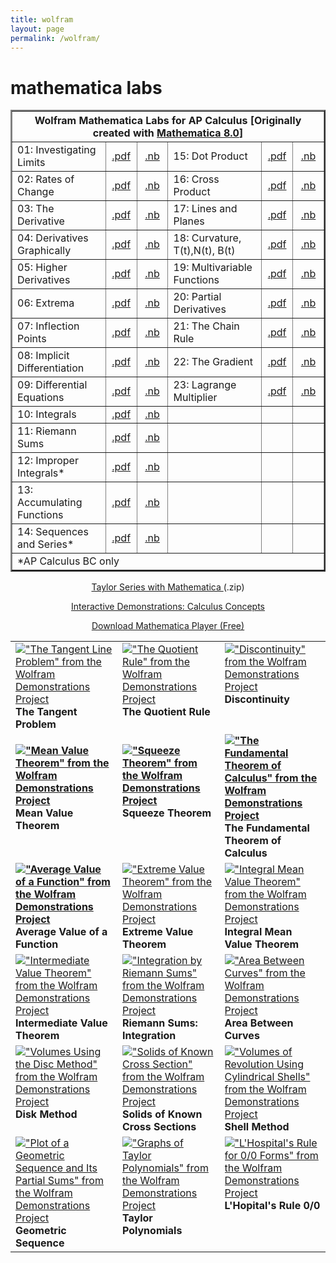 ```yaml
---
title: wolfram
layout: page
permalink: /wolfram/
---
```


# mathematica labs

<table width="100%" border="2" cellspacing="1" cellpadding="1">
      <tr>
        <th colspan="6" scope="col"><strong>Wolfram Mathematica Labs
    for AP Calculus</strong> [Originally created with <a href="https://www.wolfram.com/mathematica/" target="_blank">Mathematica 8.0</a>]<br>
  </th>
      </tr>
      <tr>
        <td width="30%">01:  Investigating Limits </td>
        <td width="10%" align="center"><a href="../docs/labs/calculus/01_Limits.pdf" target="_blank">.pdf</a></td>
        <td width="10%" align="center"><a href="../docs/labs/calculus/01_Limits.nb" target="_blank">.nb</a></td>
        <td width="30%">15: Dot Product</td>
        <td width="10%" align="center"><a href="../docs/labs/calculus/15_Dot_Product.pdf" target="_blank">.pdf</a></td>
        <td width="10%" align="center"><a href="../docs/labs/calculus/15_Dot_Product.nb" target="_blank">.nb</a></td>
      </tr>
      <tr>
        <td width="30%">02:  Rates of Change </td>
        <td width="10%" align="center"><a href="../docs/labs/calculus/02_Rates_of_change.pdf" target="_blank">.pdf</a></td>
        <td width="10%" align="center"><a href="../docs/labs/calculus/02_Rates_of_change.nb" target="_blank">.nb</a></td>
        <td width="30%">16: Cross Product</td>
        <td width="10%" align="center"><a href="../docs/labs/calculus/16_Cross_Product.pdf" target="_blank">.pdf</a></td>
        <td width="10%" align="center"><a href="../docs/labs/calculus/16_Cross_Product.nb" target="_blank">.nb</a></td>
      </tr>
      <tr>
        <td width="30%">03:  The Derivative </td>
        <td width="10%" align="center"><a href="../docs/labs/calculus/03_The_Derivative.pdf" target="_blank">.pdf</a></td>
        <td width="10%" align="center"><a href="../docs/labs/calculus/03_The_Derivative.nb" target="_blank">.nb</a></td>
        <td width="30%">17: Lines and Planes</td>
        <td width="10%" align="center"><a href="../docs/labs/calculus/17_Lines_Planes.pdf" target="_blank">.pdf</a></td>
        <td width="10%" align="center"><a href="../docs/labs/calculus/17_Lines_Planes.nb" target="_blank">.nb</a></td>
      </tr>
      <tr>
        <td width="30%">04:  Derivatives Graphically</td>
        <td width="10%" align="center"><a href="../docs/labs/calculus/04_Derivatives_Graphically.pdf" target="_blank">.pdf</a></td>
         <td width="10%" align="center"><a href="../docs/labs/calculus/04_Derivatives_Graphically.nb" target="_blank">.nb</a></td>
         <td width="30%">18: Curvature, T(t),N(t), B(t)</td>
         <td width="10%" align="center"><a href="../docs/labs/calculus/18_Curvature_TNB.pdf" target="_blank">.pdf</a></td>
        <td width="10%" align="center"><a href="../docs/labs/calculus/18_Curvature_TNB.nb" target="_blank">.nb</a></td>
      </tr>
      <tr>
        <td width="30%">05:  Higher Derivatives</td>
        <td width="10%" align="center"><a href="../docs/labs/calculus/05_Higher_Derivatives.pdf" target="_blank">.pdf</a></td>
         <td width="10%" align="center"><a href="../docs/labs/calculus/05_Higher_Derivatives.nb" target="_blank">.nb</a></td>
         <td width="30%">19: Multivariable Functions</td>
         <td width="10%" align="center"><a href="../docs/labs/calculus/19_Multivariable_Functions.pdf" target="_blank">.pdf</a></td>
        <td width="10%" align="center"><a href="../docs/labs/calculus/19_Multivariable_Functions.nb" target="_blank">.nb</a></td>
      </tr>
      <tr>
        <td width="30%">06:  Extrema</td>
        <td width="10%" align="center"><a href="../docs/labs/calculus/06_Extrema.pdf" target="_blank">.pdf</a></td>
        <td width="10%" align="center"><a href="../docs/labs/calculus/06_Extrema.nb" target="_blank">.nb</a></td>
           <td width="30%">20: Partial Derivatives</td>
         <td width="10%" align="center"><a href="../docs/labs/calculus/20_Partial_Derivatives.pdf" target="_blank">.pdf</a></td>
        <td width="10%" align="center"><a href="../docs/labs/calculus/20_Partial_Derivatives.nb" target="_blank">.nb</a></td>
      </tr>
      <tr>
        <td width="30%">07:  Inflection Points</td>
        <td width="10%" align="center"><a href="../docs/labs/calculus/07_Inflection_Points.pdf" target="_blank">.pdf</a></td>
        <td width="10%" align="center"><a href="../docs/labs/calculus/07_Inflection_Points.pdf" target="_blank">.nb</a></td>
        <td width="30%">21:  The Chain Rule</td>
       <td width="10%" align="center"><a href="../docs/labs/calculus/21_Chain_Rule.pdf" target="_blank">.pdf</a></td>
        <td width="10%" align="center"><a href="../docs/labs/calculus/21_Chain_Rule.nb" target="_blank">.nb</a></td>
      </tr>
      <tr>
        <td width="30%">08:  Implicit Differentiation</td>
        <td width="10%" align="center"><a href="../docs/labs/calculus/08_Implicit_Differentiation.pdf" target="_blank">.pdf</a></td>
        <td width="10%" align="center"><a href="../docs/labs/calculus/08_Implicit_Differentiation.nb" target="_blank">.nb</a></td>
        <td width="30%">22:  The Gradient</td>
       <td width="10%" align="center"><a href="../docs/labs/calculus/22_Gradient.pdf" target="_blank">.pdf</a></td>
        <td width="10%" align="center"><a href="../docs/labs/calculus/22_Gradient.nb" target="_blank">.nb</a></td>
  
</tr>
      <tr>
        <td width="30%">09:  Differential Equations</td>
        <td width="10%" align="center"><a href="../docs/labs/calculus/09_Differential_Equations.pdf" target="_blank">.pdf</a></td>
         <td width="10%" align="center"><a href="../docs/labs/calculus/09_Differential_Equations.nb" target="_blank">.nb</a></td>
         <td width="30%">23:  Lagrange Multiplier</td>
           <td width="10%" align="center"><a href="../docs/labs/calculus/23_Lagrange_Multiplier.pdf" target="_blank">.pdf</a></td>
        <td width="10%" align="center"><a href="../docs/labs/calculus/23_Lagrange_Multiplier.nb" target="_blank">.nb</a></td>
      </tr>
      <tr>
        <td width="30%">10:  Integrals</td>
        <td width="10%" align="center"><a href="../docs/labs/calculus/10_Integrals.pdf" target="_blank">.pdf</a></td>
       <td width="10%" align="center"><a href="../docs/labs/calculus/10_Integrals.nb" target="_blank">.nb</a></td>
       <td width="30%">&nbsp;</td>
       <td width="10%" align="center">&nbsp;</td>
        <td width="10%" align="center">&nbsp;</td>
      </tr>
      <tr>
        <td width="30%">11: Riemann Sums</td>
        <td width="10%" align="center"><a href="../docs/labs/calculus/11_Riemann_Sums.pdf" target="_blank">.pdf</a></td>
        <td width="10%" align="center"><a href="../docs/labs/calculus/11_Riemann_Sums.nb" target="_blank">.nb</a></td>
        <td width="30%">&nbsp;</td>
        <td width="10%" align="center">&nbsp;</td>
        <td width="10%" align="center">&nbsp;</td>
      </tr>
      <tr>
        <td width="30%">12: Improper Integrals*</td>
        <td width="10%" align="center"><a href="../docs/labs/calculus/12_Improper_Integrals.pdf" target="_blank">.pdf</a></td>
            <td width="10%" align="center"><a href="../docs/labs/calculus/12_Improper_Integrals.nb" target="_blank">.nb</a></td>
            <td width="30%">&nbsp;</td>
            <td width="10%" align="center">&nbsp;</td>
        <td width="10%" align="center">&nbsp;</td>
      </tr>
      <tr>
        <td width="30%">13: Accumulating Functions</td>
        <td width="10%" align="center"><a href="../docs/labs/calculus/13_Accumulating_Functions.pdf" target="_blank">.pdf</a></td>
        <td width="10%" align="center"><a href="../docs/labs/calculus/13_Accumulating_Functions.nb" target="_blank">.nb</a></td>
        <td width="30%">&nbsp;</td>
        <td width="10%" align="center">&nbsp;</td>
        <td width="10%" align="center">&nbsp;</td>
      </tr>
      <tr>
        <td width="30%">14: Sequences and Series*</td>
        <td width="10%" align="center"><a href="../docs/labs/calculus/14_Sequences_and_Series.pdf" target="_blank">.pdf</a></td>
        <td width="10%" align="center"><a href="../docs/labs/calculus/14_Sequences_and_Series.nb" target="_blank">.nb</a></td>
        <td width="30%">&nbsp;</td>
        <td width="10%" align="center">&nbsp;</td>
        <td width="10%" align="center">&nbsp;</td>
      </tr>
      <tr>
        <td colspan="6">*AP Calculus BC only</td>
      </tr>
    </table>
  
<center> <a href="../docs/labs/calculus/Taylor-Series-Shubleka.nb.zip" target="_blank"> Taylor Series with Mathematica </a> (.zip) <br>
<p class="style1"><u>Interactive Demonstrations: Calculus Concepts </u></p>
<p class="style2"><u><a href="https://www.wolfram.com/cdf-player/" target="_blank">Download Mathematica Player (Free)</a></u> </p>
</center>
<table width="100%"  border="0">
        <tr valign="top">
          <td><a href="https://demonstrations.wolfram.com/TheTangentLineProblem/" target="_blank"><img src="https://demonstrations.wolfram.com/TheTangentLineProblem/thumbnail_174.jpg" border="0" alt="&quot;The Tangent Line Problem&quot; from the Wolfram Demonstrations Project" title="&quot;The Tangent Line Problem&quot; from the Wolfram Demonstrations Project" /></a><strong><br>
          The Tangent Problem</strong></td>
          <td><a href="https://demonstrations.wolfram.com/TheQuotientRule/" target="_blank"><img src="https://demonstrations.wolfram.com/TheQuotientRule/thumbnail_174.jpg" border="0" alt="&quot;The Quotient Rule&quot; from the Wolfram Demonstrations Project" title="&quot;The Quotient Rule&quot; from the Wolfram Demonstrations Project" /></a><br>
            <strong>The Quotient Rule</strong></td>
          <td><a href="https://demonstrations.wolfram.com/Discontinuity/" target="_blank"><img src="https://demonstrations.wolfram.com/Discontinuity/thumbnail_174.jpg" border="0" alt="&quot;Discontinuity&quot; from the Wolfram Demonstrations Project" title="&quot;Discontinuity&quot; from the Wolfram Demonstrations Project" /></a><br>
            <strong>Discontinuity</strong></td>
        </tr>
        <tr valign="top">
          <td>
        <p align="left"><strong><strong><a href="https://demonstrations.wolfram.com/MeanValueTheorem/" target="_blank"><img src="https://demonstrations.wolfram.com/MeanValueTheorem/thumbnail_174.jpg" border="0" alt="&quot;Mean Value Theorem&quot; from the Wolfram Demonstrations Project" title="&quot;Mean Value Theorem&quot; from the Wolfram Demonstrations Project" /></a> <br>
          Mean Value Theorem</strong></strong></p></td>
          <td><p align="left"><strong><a href="https://demonstrations.wolfram.com/SqueezeTheorem/" target="_blank"><img src="https://demonstrations.wolfram.com/SqueezeTheorem/thumbnail_174.jpg" border="0" alt="&quot;Squeeze Theorem&quot; from the Wolfram Demonstrations Project" title="&quot;Squeeze Theorem&quot; from the Wolfram Demonstrations Project"/></a><br>
          Squeeze Theorem
            </strong></p>
          </td>
          <td><strong><a href="https://demonstrations.wolfram.com/TheFundamentalTheoremOfCalculus/" target="_blank"><img src="https://demonstrations.wolfram.com/TheFundamentalTheoremOfCalculus/thumbnail_174.jpg" border="0" alt="&quot;The Fundamental Theorem of Calculus&quot; from the Wolfram Demonstrations Project" title="&quot;The Fundamental Theorem of Calculus&quot; from the Wolfram Demonstrations Project" /></a><br>
          The Fundamental Theorem of Calculus</strong></td>
        </tr>
        <tr valign="top">
          <td><strong><a href="https://demonstrations.wolfram.com/AverageValueOfAFunction/" target="_blank"><img src="https://demonstrations.wolfram.com/AverageValueOfAFunction/thumbnail_174.jpg" border="0" alt="&quot;Average Value of a Function&quot; from the Wolfram Demonstrations Project" title="&quot;Average Value of a Function&quot; from the Wolfram Demonstrations Project" /></a><br>
          Average Value of a Function</strong></td>
          <td><a href="https://demonstrations.wolfram.com/ExtremeValueTheorem/" target="_blank"><img src="https://demonstrations.wolfram.com/ExtremeValueTheorem/thumbnail_174.jpg" border="0" alt="&quot;Extreme Value Theorem&quot; from the Wolfram Demonstrations Project" title="&quot;Extreme Value Theorem&quot; from the Wolfram Demonstrations Project" /></a><br>
            <strong>Extreme Value Theorem</strong></td>
          <td><a href="https://demonstrations.wolfram.com/IntegralMeanValueTheorem/" target="_blank"><img src="https://demonstrations.wolfram.com/IntegralMeanValueTheorem/thumbnail_174.jpg" border="0" alt="&quot;Integral Mean Value Theorem&quot; from the Wolfram Demonstrations Project" title="&quot;Integral Mean Value Theorem&quot; from the Wolfram Demonstrations Project" /></a><br>
            <strong>Integral Mean Value Theorem</strong></td>
        </tr>
        <tr valign="top">
          <td><a href="https://demonstrations.wolfram.com/IntermediateValueTheorem/" target="_blank"><img src="https://demonstrations.wolfram.com/IntermediateValueTheorem/thumbnail_174.jpg" border="0" alt="&quot;Intermediate Value Theorem&quot; from the Wolfram Demonstrations Project" title="&quot;Intermediate Value Theorem&quot; from the Wolfram Demonstrations Project" /></a><br> <strong>Intermediate Value Theorem</strong></td>
          <td><a href="https://demonstrations.wolfram.com/IntegrationByRiemannSums/" target="_blank"><img src="https://demonstrations.wolfram.com/IntegrationByRiemannSums/thumbnail_174.jpg" border="0" alt="&quot;Integration by Riemann Sums&quot; from the Wolfram Demonstrations Project" title="&quot;Integration by Riemann Sums&quot; from the Wolfram Demonstrations Project" /></a><br>
            <strong>Riemann Sums: Integration</strong></td>
          <td><a href="https://demonstrations.wolfram.com/AreaBetweenCurves/" target="_blank"><img src="https://demonstrations.wolfram.com/AreaBetweenCurves/thumbnail_174.jpg" border="0" alt="&quot;Area Between Curves&quot; from the Wolfram Demonstrations Project" title="&quot;Area Between Curves&quot; from the Wolfram Demonstrations Project" /></a><br>
            <strong>Area Between Curves</strong></td>
        </tr>
        <tr valign="top">
          <td><a href="https://demonstrations.wolfram.com/VolumesUsingTheDiscMethod/" target="_blank"><img src="https://demonstrations.wolfram.com/VolumesUsingTheDiscMethod/thumbnail_174.jpg" border="0" alt="&quot;Volumes Using the Disc Method&quot; from the Wolfram Demonstrations Project" title="&quot;Volumes Using the Disc Method&quot; from the Wolfram Demonstrations Project" /></a><br>
            <strong>Disk Method</strong></td>
          <td><a href="https://demonstrations.wolfram.com/SolidsOfKnownCrossSection/" target="_blank"><img src="https://demonstrations.wolfram.com/SolidsOfKnownCrossSection/thumbnail_174.jpg" border="0" alt="&quot;Solids of Known Cross Section&quot; from the Wolfram Demonstrations Project" title="&quot;Solids of Known Cross Section&quot; from the Wolfram Demonstrations Project" /></a><br>
            <strong>Solids of Known Cross Sections</strong></td>
          <td><a href="https://demonstrations.wolfram.com/VolumesOfRevolutionUsingCylindricalShells/" target="_blank"><img src="https://demonstrations.wolfram.com/VolumesOfRevolutionUsingCylindricalShells/thumbnail_174.jpg" border="0" alt="&quot;Volumes of Revolution Using Cylindrical Shells&quot; from the Wolfram Demonstrations Project" title="&quot;Volumes of Revolution Using Cylindrical Shells&quot; from the Wolfram Demonstrations Project" /></a><br>
            <strong>Shell Method</strong></td>
        </tr>
        <tr valign="top">
          <td><a href="https://demonstrations.wolfram.com/PlotOfAGeometricSequenceAndItsPartialSums/" target="_blank"><img src="https://demonstrations.wolfram.com/PlotOfAGeometricSequenceAndItsPartialSums/thumbnail_174.jpg" border="0" alt="&quot;Plot of a Geometric Sequence and Its Partial Sums&quot; from the Wolfram Demonstrations Project" title="&quot;Plot of a Geometric Sequence and Its Partial Sums&quot; from the Wolfram Demonstrations Project" /></a><br>
            <strong>Geometric Sequence</strong></td>
          <td><a href="https://demonstrations.wolfram.com/GraphsOfTaylorPolynomials/" target="_blank"><img src="https://demonstrations.wolfram.com/GraphsOfTaylorPolynomials/thumbnail_174.jpg" border="0" alt="&quot;Graphs of Taylor Polynomials&quot; from the Wolfram Demonstrations Project" title="&quot;Graphs of Taylor Polynomials&quot; from the Wolfram Demonstrations Project" /></a><br>
            <strong>Taylor Polynomials</strong></td>
          <td><a href="https://demonstrations.wolfram.com/LHospitalsRuleFor00Forms/" target="_blank"><img src="https://demonstrations.wolfram.com/LHospitalsRuleFor00Forms/thumbnail_174.jpg" border="0" alt="&quot;L'Hospital's Rule for 0/0 Forms&quot; from the Wolfram Demonstrations Project" title="&quot;L'Hospital's Rule for 0/0 Forms&quot; from the Wolfram Demonstrations Project" /></a><br>
            <strong>L'Hopital's Rule 0/0</strong></td>
        </tr>
  
</table>